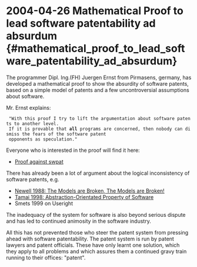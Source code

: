 # 2004-04-26 Mathematical Proof to lead software patentability ad absurdum {#mathematical_proof_to_lead_software_patentability_ad_absurdum}

The programmer Dipl. Ing.(FH) Juergen Ernst from Pirmasens, germany, has
developed a mathematical proof to show the absurdity of software
patents, based on a simple model of patents and a few uncontroversial
assumptions about software.

Mr. Ernst explains:

` "With this proof I try to lift the argumentation about software patents to another level.  `\
` If it is provable that `**`all`**` programs are concerned, then nobody can dismiss the fears of the software patent `\
` opponents as speculation." `

Everyone who is interested in the proof will find it here:

-   [Proof against
    swpat](http://www.juergen-ernst.de/info_swpat_en.html "wikilink")

There has already been a lot of argument about the logical inconsistency
of software patents, e.g.

-   [Newell 1988: The Models are Broken, The Models are
    Broken!](http://swpat.ffii.org/papers/uplr-newell88/ "wikilink")
-   [Tamai 1998: Abstraction-Orientated Property of
    Software](http://swpat.ffii.org/papers/ist-tamai98/ "wikilink")
-   Smets 1999 on Useright

The inadequacy of the system for software is also beyond serious dispute
and has led to continued animosity in the software industry.

All this has not prevented those who steer the patent system from
pressing ahead with software patentability. The patent system is run by
patent lawyers and patent officials. These have only learnt one
solution, which they apply to all problems and which assures them a
continued gravy train running to their offices: \"patent\".
